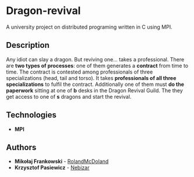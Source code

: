 # Dragon-revival
A university project on distributed programing written in C using MPI.
## Description
Any idiot can slay a dragon. But reviving one... takes a professional. There are **two types of processes**: one of them generates a **contract** from time to time. The contract is contested among professionals of three specializations (head, tail and torso). It takes **professionals of all three specializations** to fulfil the contract. Additionally one of them must **do the paperwork** sitting at one of **b** desks in the Dragon Revival Guild. The they get access to one of **s** dragons and start the revival.   
## Technologies
* **MPI**
## Authors
* **Mikołaj Frankowski** - [RolandMcDoland](https://github.com/RolandMcDoland)
* **Krzysztof Pasiewicz** - [Nebizar](https://github.com/Nebizar) 
